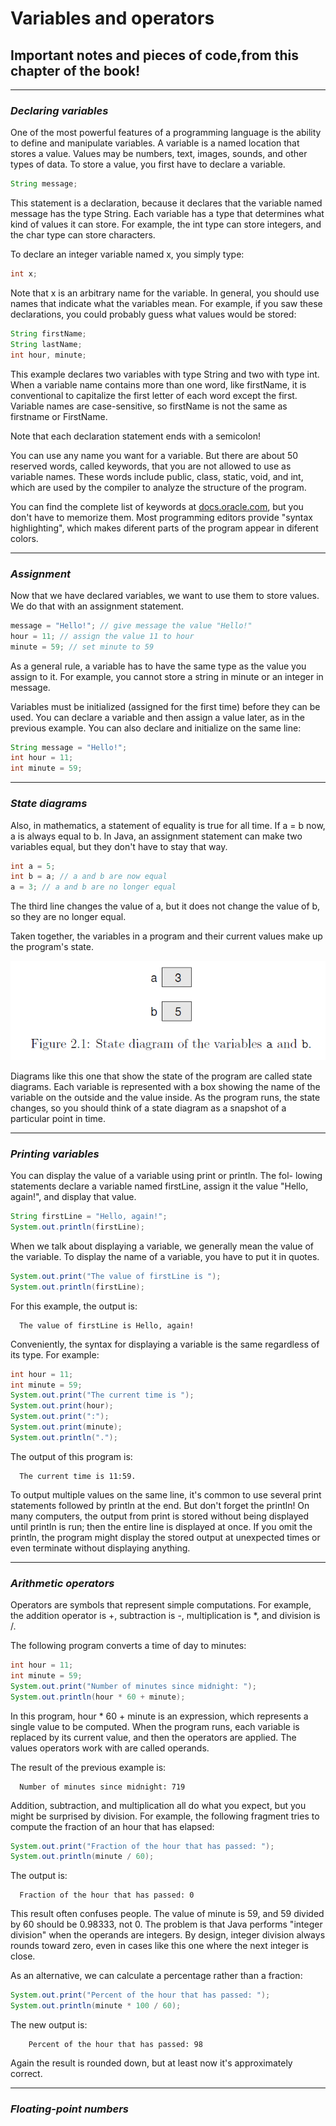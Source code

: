 # Variables and operators
## Important notes and pieces of code,from this chapter of the book!

___
### *Declaring variables*

One of the most powerful features of a programming language is the ability to
define and manipulate variables. A variable is a named location that stores
a value. Values may be numbers, text, images, sounds, and other types of
data. To store a value, you first have to declare a variable.

```java
String message;
```

This statement is a declaration, because it declares that the variable named
message has the type String. Each variable has a type that determines what
kind of values it can store. For example, the int type can store integers, and
the char type can store characters.

To declare an integer variable named x, you simply type:

```java
int x;
```

Note that x is an arbitrary name for the variable. In general, you should use
names that indicate what the variables mean. For example, if you saw these
declarations, you could probably guess what values would be stored:

```java
String firstName;
String lastName;
int hour, minute;
```

This example declares two variables with type String and two with type
int. When a variable name contains more than one word, like firstName,
it is conventional to capitalize the first letter of each word except the first.
Variable names are case-sensitive, so firstName is not the same as firstname
or FirstName.

Note that each declaration statement ends with a semicolon!

You can use any name you want for a variable. But there are about 50 reserved
words, called keywords, that you are not allowed to use as variable names.
These words include public, class, static, void, and int, which are used
by the compiler to analyze the structure of the program.

You can find the complete list of keywords at [docs.oracle.com](http://docs.oracle.com/javase/tutorial/java/nutsandbolts/_keywords.html), 
but you don't have to memorize them. Most programming editors provide "syntax highlighting",
which makes diferent parts of the program appear in diferent colors.


___
### *Assignment*

Now that we have declared variables, we want to use them to store values. We
do that with an assignment statement.

```java
message = "Hello!"; // give message the value "Hello!"
hour = 11; // assign the value 11 to hour
minute = 59; // set minute to 59
```

As a general rule, a variable has to have the same type as the value you
assign to it. For example, you cannot store a string in minute or an integer
in message.

Variables must be initialized (assigned for the first time) before they can
be used. You can declare a variable and then assign a value later, as in the
previous example. You can also declare and initialize on the same line:

```java
String message = "Hello!";
int hour = 11;
int minute = 59;
```

___
### *State diagrams*

Also, in mathematics, a statement of equality is true for all time. If a = b
now, a is always equal to b. In Java, an assignment statement can make two
variables equal, but they don't have to stay that way.

```java
int a = 5;
int b = a; // a and b are now equal
a = 3; // a and b are no longer equal
```

The third line changes the value of a, but it does not change the value of b,
so they are no longer equal.

Taken together, the variables in a program and their current values make up
the program's state.

![This is an image](https://github.com/NikolaOjkicCode/Humble_Beginnings/blob/main/Think_Java_Book/Miscellaneous/Screenshot%20(3).png)

Diagrams like this one that show the state of the program are called state
diagrams. Each variable is represented with a box showing the name of the
variable on the outside and the value inside. As the program runs, the state
changes, so you should think of a state diagram as a snapshot of a particular
point in time.

___
### *Printing variables*

You can display the value of a variable using print or println. The fol-
lowing statements declare a variable named firstLine, assign it the value
"Hello, again!", and display that value.

```java
String firstLine = "Hello, again!";
System.out.println(firstLine);
```

When we talk about displaying a variable, we generally mean the value of the
variable. To display the name of a variable, you have to put it in quotes.

```java
System.out.print("The value of firstLine is ");
System.out.println(firstLine);
```

For this example, the output is:

      The value of firstLine is Hello, again!
      
Conveniently, the syntax for displaying a variable is the same regardless of its
type. For example:

```java
int hour = 11;
int minute = 59;
System.out.print("The current time is ");
System.out.print(hour);
System.out.print(":");
System.out.print(minute);
System.out.println(".");
```

The output of this program is:

      The current time is 11:59.

To output multiple values on the same line, it's common to use several print
statements followed by println at the end. But don't forget the println!
On many computers, the output from print is stored without being displayed
until println is run; then the entire line is displayed at once. If you omit the
println, the program might display the stored output at unexpected times or
even terminate without displaying anything.

___
### *Arithmetic operators*

Operators are symbols that represent simple computations. For example, the
addition operator is +, subtraction is -, multiplication is *, and division is /.

The following program converts a time of day to minutes:

```java
int hour = 11;
int minute = 59;
System.out.print("Number of minutes since midnight: ");
System.out.println(hour * 60 + minute);
```

In this program, hour * 60 + minute is an expression, which represents a
single value to be computed. When the program runs, each variable is replaced
by its current value, and then the operators are applied. The values operators
work with are called operands.

The result of the previous example is:

      Number of minutes since midnight: 719
      
Addition, subtraction, and multiplication all do what you expect, but you
might be surprised by division. For example, the following fragment tries to
compute the fraction of an hour that has elapsed:

```java
System.out.print("Fraction of the hour that has passed: ");
System.out.println(minute / 60);
```
The output is:

      Fraction of the hour that has passed: 0

This result often confuses people. The value of minute is 59, and 59 divided
by 60 should be 0.98333, not 0. The problem is that Java performs "integer
division" when the operands are integers. By design, integer division always
rounds toward zero, even in cases like this one where the next integer is close.

As an alternative, we can calculate a percentage rather than a fraction:

```java
System.out.print("Percent of the hour that has passed: ");
System.out.println(minute * 100 / 60);
```

The new output is: 

        Percent of the hour that has passed: 98
        
Again the result is rounded down, but at least now it's approximately correct.


___
### *Floating-point numbers*

